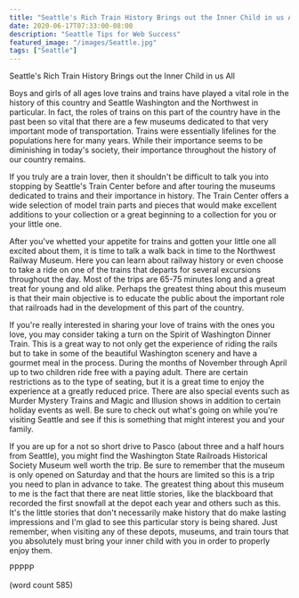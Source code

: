 ```yaml
---
title: "Seattle's Rich Train History Brings out the Inner Child in us All"
date: 2020-06-17T07:33:00-08:00
description: "Seattle Tips for Web Success"
featured_image: "/images/Seattle.jpg"
tags: ["Seattle"]
---
```


Seattle's Rich Train History Brings out the Inner Child in us All

Boys and girls of all ages love trains and trains have played a vital role in the history of this country and Seattle Washington and the Northwest in particular. In fact, the roles of trains on this part of the country have in the past been so vital that there are a few museums dedicated to that very important mode of transportation. Trains were essentially lifelines for the populations here for many years. While their importance seems to be diminishing in today's society, their importance throughout the history of our country remains.

If you truly are a train lover, then it shouldn't be difficult to talk you into stopping by Seattle's Train Center before and after touring the museums dedicated to trains and their importance in history. The Train Center offers a wide selection of model train parts and pieces that would make excellent additions to your collection or a great beginning to a collection for you or your little one. 

After you've whetted your appetite for trains and gotten your little one all excited about them, it is time to talk a walk back in time to the Northwest Railway Museum. Here you can learn about railway history or even choose to take a ride on one of the trains that departs for several excursions throughout the day. Most of the trips are 65-75 minutes long and a great treat for young and old alike. Perhaps the greatest thing about this museum is that their main objective is to educate the public about the important role that railroads had in the development of this part of the country. 

If you're really interested in sharing your love of trains with the ones you love, you may consider taking a turn on the Spirit of Washington Dinner Train. This is a great way to not only get the experience of riding the rails but to take in some of the beautiful Washington scenery and have a gourmet meal in the process. During the months of November through April up to two children ride free with a paying adult. There are certain restrictions as to the type of seating, but it is a great time to enjoy the experience at a greatly reduced price. There are also special events such as Murder Mystery Trains and Magic and Illusion shows in addition to certain holiday events as well. Be sure to check out what's going on while you're visiting Seattle and see if this is something that might interest you and your family.

If you are up for a not so short drive to Pasco (about three and a half hours from Seattle), you might find the Washington State Railroads Historical Society Museum well worth the trip. Be sure to remember that the museum is only opened on Saturday and that the hours are limited so this is a trip you need to plan in advance to take. The greatest thing about this museum to me is the fact that there are neat little stories, like the blackboard that recorded the first snowfall at the depot each year and others such as this. It's the little stories that don't necessarily make history that do make lasting impressions and I'm glad to see this particular story is being shared. Just remember, when visiting any of these depots, museums, and train tours that you absolutely must bring your inner child with you in order to properly enjoy them.

PPPPP

(word count 585)

